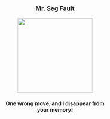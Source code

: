 <center>
  <h3 align="center"><b>Mr. Seg Fault</b></h3>
  <div align="center" >
    <img src="https://i.pinimg.com/originals/36/9f/d1/369fd118dc6bc47892f6c449028ca5a2.gif" height="200">
  </div>
  <h4 align="center">One wrong move, and I disappear from</br>your memory!</h4>
</center>
